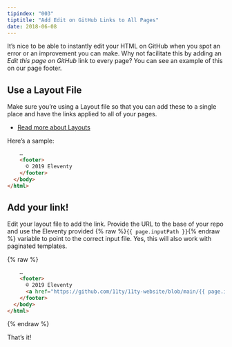 ```yaml
---
tipindex: "003"
tiptitle: "Add Edit on GitHub Links to All Pages"
date: 2018-06-08
---
```

It’s nice to be able to instantly edit your HTML on GitHub when you spot an error or an improvement you can make. Why not facilitate this by adding an *Edit this page on GitHub* link to every page? You can see an example of this on our page footer.

## Use a Layout File

Make sure you’re using a Layout file so that you can add these to a single place and have the links applied to all of your pages.

* [Read more about Layouts](/docs/layouts/)

Here’s a sample:

```html
    …
    <footer>
      © 2019 Eleventy
    </footer>
  </body>
</html>
```

## Add your link!

Edit your layout file to add the link. Provide the URL to the base of your repo and use the Eleventy provided {% raw %}`{{ page.inputPath }}`{% endraw %} variable to point to the correct input file. Yes, this will also work with paginated templates.

{% raw %}
```html
    …
    <footer>
      © 2019 Eleventy
      <a href="https://github.com/11ty/11ty-website/blob/main/{{ page.inputPath }}">Edit this page on GitHub</a>
    </footer>
  </body>
</html>
```
{% endraw %}

That’s it!

